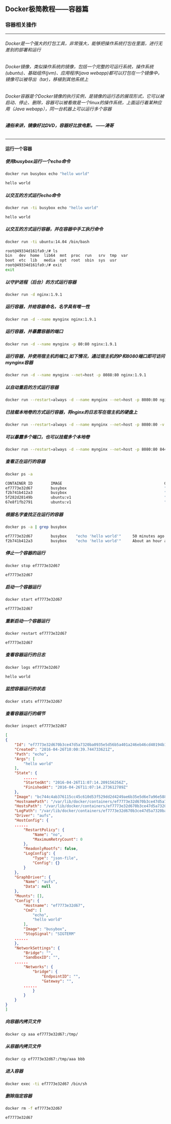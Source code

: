 Docker极简教程——容器篇
--------------------------------------------------------

### 容器相关操作

--------------------------------------------------------
###### Docker是一个强大的打包工具，非常强大，能够把操作系统打包在里面，进行无差别的部署和运行
###### Docker镜像，类似操作系统的镜像，包括一个完整的可运行系统，操作系统(ubuntu)、基础组件(jvm)、应用程序(java webapp)都可以打包在一个镜像中，镜像可以被导出（tar)，移植到其他系统上
###### Docker容器是个Docker镜像的执行实例，是镜像的运行态的展现形式，它可以被启动、停止、删除，容器可以被看做是一个linux的操作系统，上面运行着某种应用（Java webapp），同一台机器上可以运行多个容器

###### **通俗来讲，镜像好比DVD，容器好比放电影。    ——涛哥** 
--------------------------------------------------------

#### 运行一个容器

##### 使用busybox运行一个echo命令
```bash
docker run busybox echo "hello world"

hello world
```

##### 以交互的方式运行echo命令
```bash
docker run -ti busybox echo "hello world"

hello world
```

##### 以交互的方式运行容器，并在容器中手工执行命令
```bash
docker run -ti ubuntu:14.04 /bin/bash

root@49334d161fa9:/# ls
bin   dev  home  lib64  mnt  proc  run   srv  tmp  var
boot  etc  lib   media  opt  root  sbin  sys  usr
root@49334d161fa9:/# exit
exit
```

##### 以守护进程（后台）的方式运行容器
```bash
docker run -d nginx:1.9.1
```

##### 运行容器，并给容器命名，名字具有唯一性
```bash
docker run -d --name mynginx nginx:1.9.1
```

##### 运行容器，并暴露容器的端口
```bash
docker run -d --name mynginx -p 80:80 nginx:1.9.1
```

##### 运行容器，并使用宿主机的端口,如下情况，通过宿主机的IP和8080端口即可访问mynginx容器
```bash
docker run -d --name mynginx --net=host -p 8088:80 nginx:1.9.1 
```

##### 以自动重启的方式运行容器
```bash
docker run --restart=always -d --name mynginx --net=host -p 8080:80 nginx:1.9.1
```

##### 已挂载本地卷的方式运行容器，将nginx的日志写在宿主机的硬盘上
```bash
docker run --restart=always -d --name mynginx --net=host -p 8080:80 -v /apps/nginx/logs/:/var/log/ngxin/ nginx:1.9.1
```

##### 可以暴露多个端口，也可以挂载多个本地卷
```bash
docker run --restart=always -d --name mynginx --net=host -p 8080:80 8443:80 -v /apps/nginx/logs/:/var/log/nginx/ -v /apps/nginx/conf/:/etc/nginx/conf/ nginx:1.9.1
```

##### 查看正在运行的容器
```bash
docker ps -a 

CONTAINER ID        IMAGE                                             COMMAND                  CREATED             STATUS                         PORTS                     NAMES
ef7773e32d67        busybox                                           "echo 'hello world'"     44 minutes ago      Exited (0) 44 minutes ago                                distracted_allen
f2b741b412a3        busybox                                           "echo 'hello world'"     About an hour ago   Exited (0) About an hour ago                             loving_hawking
5f282d28149b        ubuntu:v1                                         "/apps/product/tomcat"   5 days ago          Up 5 days                      8080/tcp                  abc.changyou.com
67e8f1fb2791        ubuntu:v1                                         "/apps/product/tomcat"   5 days ago          Created                                                  big_fermi
```

##### 根据名字查找正在运行的容器
```bash
docker ps -a | grep busybox

ef7773e32d67        busybox    "echo 'hello world'"     50 minutes ago      Exited (0) 50 minutes ago                                distracted_allen
f2b741b412a3        busybox    "echo 'hello world'"     About an hour ago   Exited (0) About an hour ago                             loving_hawking
```

##### 停止一个容器的运行
```bash
docker stop ef7773e32d67

ef7773e32d67
```

##### 启动一个容器运行
```bash
docker start ef7773e32d67

ef7773e32d67
```

##### 重新启动一个容器运行
```bash
docker restart ef7773e32d67

ef7773e32d67
```

##### 查看容器运行的日志
```bash
docker logs ef7773e32d67

hello world
```

##### 监控容器运行的状态
```bash
docker stats ef7773e32d67
```

##### 查看容器运行的细节
```bash
docker inspect ef7773e32d67
```
```json
[
{
    "Id": "ef7773e32d670b3ce47d5a7320ba0935e5d56b5a401a246eb46cd40194b1e945",
    "Created": "2016-04-26T10:00:39.744733621Z",
    "Path": "echo",
    "Args": [
        "hello world"
    ],
    "State": {
    	......
        "StartedAt": "2016-04-26T11:07:14.209156256Z",
        "FinishedAt": "2016-04-26T11:07:14.273612789Z"
    },
    "Image": "bc744c4ab376115cc45c610d53f529dd2d4249ae6b35e5d6e7a96e58863545aa",
    "HostnamePath": "/var/lib/docker/containers/ef7773e32d670b3ce47d5a7320ba0935e5d56b5a401a246eb46cd40194b1e945/hostname",
    "HostsPath": "/var/lib/docker/containers/ef7773e32d670b3ce47d5a7320ba0935e5d56b5a401a246eb46cd40194b1e945/hosts",
    "LogPath": "/var/lib/docker/containers/ef7773e32d670b3ce47d5a7320ba0935e5d56b5a401a246eb46cd40194b1e945/ef7773e32d670b3ce47d5a7320ba0935e5d56b5a401a246eb46cd40194b1e945-json.log",
    "Driver": "aufs",
    "HostConfig": {
	......
        "RestartPolicy": {
            "Name": "no",
            "MaximumRetryCount": 0
        },
        "ReadonlyRootfs": false,
        "LogConfig": {
            "Type": "json-file",
            "Config": {}
        }
    },
    "GraphDriver": {
        "Name": "aufs",
        "Data": null
    },
    "Mounts": [],
    "Config": {
        "Hostname": "ef7773e32d67",
        "Cmd": [
            "echo",
            "hello world"
        ],
        "Image": "busybox",
        "StopSignal": "SIGTERM"
	......
    },
    "NetworkSettings": {
        "Bridge": "",
        "SandboxID": "",
	......
        "Networks": {
            "bridge": {
                "EndpointID": "",
                "Gateway": "",
		......
            }
        }
    }
}
]
```

##### 向容器内拷贝文件
```bash
docker cp aaa ef7773e32d67:/tmp/
```

##### 从容器内拷贝文件
```bash
docker cp ef7773e32d67:/tmp/aaa bbb
```

##### 进入容器
```bash
docker exec -ti ef7773e32d67 /bin/sh
```

##### 删除指定容器
```bash
docker rm -f ef7773e32d67

ef7773e32d67
```
